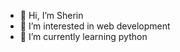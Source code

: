 - 👋 Hi, I’m Sherin
- 👀 I’m interested in web development
- 🌱 I’m currently learning python


<!---
Paulsh3rin/Paulsh3rin is a ✨ special ✨ repository because its `README.md` (this file) appears on your GitHub profile.
You can click the Preview link to take a look at your changes.
--->
